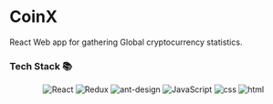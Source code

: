 # CoinX

React Web app for gathering Global cryptocurrency statistics.

### Tech Stack 📚

<p align="center">
     <img alt="React" src="https://img.shields.io/badge/-react-black?logo=react&style=for-the-badge">
     <img alt="Redux" src="https://img.shields.io/badge/redux-%23593d88.svg?style=for-the-badge&logo=redux&logoColor=white">
     <img alt="ant-design" src="https://img.shields.io/badge/Ant%20Design-1890FF?style=for-the-badge&logo=antdesign&logoColor=white">
     <img alt="JavaScript" src="https://img.shields.io/badge/-javascript-yellow?logo=javascript&logoColor=white&style=for-the-badge">
     <img alt="css" src="https://img.shields.io/badge/-css3-blue?logo=css3&style=for-the-badge">
     <img alt="html" src="https://img.shields.io/badge/-html5-red?logo=html5&logoColor=white&style=for-the-badge">
</p>
